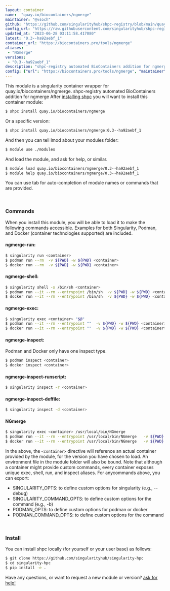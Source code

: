 ```yaml
---
layout: container
name:  "quay.io/biocontainers/ngmerge"
maintainer: "@vsoch"
github: "https://github.com/singularityhub/shpc-registry/blob/main/quay.io/biocontainers/ngmerge/container.yaml"
config_url: "https://raw.githubusercontent.com/singularityhub/shpc-registry/main/quay.io/biocontainers/ngmerge/container.yaml"
updated_at: "2023-06-28 03:11:58.417080"
latest: "0.3--ha92aebf_1"
container_url: "https://biocontainers.pro/tools/ngmerge"
aliases:
 - "NGmerge"
versions:
 - "0.3--ha92aebf_1"
description: "shpc-registry automated BioContainers addition for ngmerge"
config: {"url": "https://biocontainers.pro/tools/ngmerge", "maintainer": "@vsoch", "description": "shpc-registry automated BioContainers addition for ngmerge", "latest": {"0.3--ha92aebf_1": "sha256:402ffca1c82b4bdec35135061645988e91193c83cedda6a3a24116362c1294eb"}, "tags": {"0.3--ha92aebf_1": "sha256:402ffca1c82b4bdec35135061645988e91193c83cedda6a3a24116362c1294eb"}, "docker": "quay.io/biocontainers/ngmerge", "aliases": {"NGmerge": "/usr/local/bin/NGmerge"}}
---
```


This module is a singularity container wrapper for quay.io/biocontainers/ngmerge.
shpc-registry automated BioContainers addition for ngmerge
After [installing shpc](#install) you will want to install this container module:


```bash
$ shpc install quay.io/biocontainers/ngmerge
```

Or a specific version:

```bash
$ shpc install quay.io/biocontainers/ngmerge:0.3--ha92aebf_1
```

And then you can tell lmod about your modules folder:

```bash
$ module use ./modules
```

And load the module, and ask for help, or similar.

```bash
$ module load quay.io/biocontainers/ngmerge/0.3--ha92aebf_1
$ module help quay.io/biocontainers/ngmerge/0.3--ha92aebf_1
```

You can use tab for auto-completion of module names or commands that are provided.

<br>

### Commands

When you install this module, you will be able to load it to make the following commands accessible.
Examples for both Singularity, Podman, and Docker (container technologies supported) are included.

#### ngmerge-run:

```bash
$ singularity run <container>
$ podman run --rm  -v ${PWD} -w ${PWD} <container>
$ docker run --rm  -v ${PWD} -w ${PWD} <container>
```

#### ngmerge-shell:

```bash
$ singularity shell -s /bin/sh <container>
$ podman run --it --rm --entrypoint /bin/sh  -v ${PWD} -w ${PWD} <container>
$ docker run --it --rm --entrypoint /bin/sh  -v ${PWD} -w ${PWD} <container>
```

#### ngmerge-exec:

```bash
$ singularity exec <container> "$@"
$ podman run --it --rm --entrypoint ""  -v ${PWD} -w ${PWD} <container> "$@"
$ docker run --it --rm --entrypoint ""  -v ${PWD} -w ${PWD} <container> "$@"
```

#### ngmerge-inspect:

Podman and Docker only have one inspect type.

```bash
$ podman inspect <container>
$ docker inspect <container>
```

#### ngmerge-inspect-runscript:

```bash
$ singularity inspect -r <container>
```

#### ngmerge-inspect-deffile:

```bash
$ singularity inspect -d <container>
```


#### NGmerge

```bash
$ singularity exec <container> /usr/local/bin/NGmerge
$ podman run --it --rm --entrypoint /usr/local/bin/NGmerge   -v ${PWD} -w ${PWD} <container> -c " $@"
$ docker run --it --rm --entrypoint /usr/local/bin/NGmerge   -v ${PWD} -w ${PWD} <container> -c " $@"
```



In the above, the `<container>` directive will reference an actual container provided
by the module, for the version you have chosen to load. An environment file in the
module folder will also be bound. Note that although a container
might provide custom commands, every container exposes unique exec, shell, run, and
inspect aliases. For anycommands above, you can export:

 - SINGULARITY_OPTS: to define custom options for singularity (e.g., --debug)
 - SINGULARITY_COMMAND_OPTS: to define custom options for the command (e.g., -b)
 - PODMAN_OPTS: to define custom options for podman or docker
 - PODMAN_COMMAND_OPTS: to define custom options for the command

<br>

### Install

You can install shpc locally (for yourself or your user base) as follows:

```bash
$ git clone https://github.com/singularityhub/singularity-hpc
$ cd singularity-hpc
$ pip install -e .
```

Have any questions, or want to request a new module or version? [ask for help!](https://github.com/singularityhub/singularity-hpc/issues)
